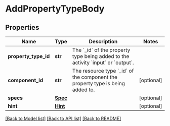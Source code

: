 # AddPropertyTypeBody

## Properties
Name | Type | Description | Notes
------------ | ------------- | ------------- | -------------
**property_type_id** | **str** | The &#x60;_id&#x60; of the property type being added to the activity &#x60;input&#x60; or &#x60;output&#x60;. | 
**component_id** | **str** | The resource type &#x60;_id&#x60; of the component the property type is being added to. | [optional] 
**specs** | [**Spec**](Spec.md) |  | [optional] 
**hint** | [**Hint**](Hint.md) |  | [optional] 

[[Back to Model list]](../README.md#documentation-for-models) [[Back to API list]](../README.md#documentation-for-api-endpoints) [[Back to README]](../README.md)

